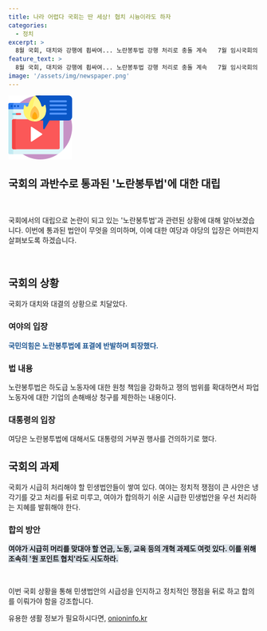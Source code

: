 ```yaml
---
title: 나라 어렵다 국회는 딴 세상! 협치 시늉이라도 하자
categories:
  - 정치
excerpt: >
  8월 국회, 대치와 강행에 휩싸여... 노란봉투법 강행 처리로 충돌 계속   7월 임시국회의 극한 충돌을 빚은 것도 모자라, 8월 국회에서도 여야의 대표적 대결로 시작됐다. 노란봉투법이 야당의 강행처리로 통과되면서 극적인 퇴장과 거부권 행사가 예고됐다. 이러한 상황에서 국내외의 어려운 상황을 고려해 전세사기피해지원특별법, K-칩스법, 인구전략기획부 신설법 등과 같은 민생, 경제, 미래사회 대비에 긴요한 법안들이 밀려있는 가운데, 정치적 쟁점이 큰 사안은 냉각기를 갖고 처리를 뒤로 미루고, 시급한 민생법안을 우선 처리하는 지혜가 필요하다고 지적되고 있다.
feature_text: >
  8월 국회, 대치와 강행에 휩싸여... 노란봉투법 강행 처리로 충돌 계속   7월 임시국회의 극한 충돌을 빚은 것도 모자라, 8월 국회에서도 여야의 대표적 대결로 시작됐다. 노란봉투법이 야당의 강행처리로 통과되면서 극적인 퇴장과 거부권 행사가 예고됐다. 이러한 상황에서 국내외의 어려운 상황을 고려해 전세사기피해지원특별법, K-칩스법, 인구전략기획부 신설법 등과 같은 민생, 경제, 미래사회 대비에 긴요한 법안들이 밀려있는 가운데, 정치적 쟁점이 큰 사안은 냉각기를 갖고 처리를 뒤로 미루고, 시급한 민생법안을 우선 처리하는 지혜가 필요하다고 지적되고 있다.
image: '/assets/img/newspaper.png'
---
```


<p><img src="/assets/img/news.png" alt="rentncar 속보" /></p>

<h2>국회의 과반수로 통과된 '노란봉투법'에 대한 대립</h2>

<p data-ke-size="size16">&nbsp;</p>

<p>국회에서의 대립으로 논란이 되고 있는 '노란봉투법'과 관련된 상황에 대해 알아보겠습니다. 이번에 통과된 법안이 무엇을 의미하며, 이에 대한 여당과 야당의 입장은 어떠한지 살펴보도록 하겠습니다.</p>

<p data-ke-size="size16">&nbsp;</p>

<h2>국회의 상황</h2>

<p>국회가 대치와 대결의 상황으로 치달았다.</p>

<h3>여야의 입장</h3>

<p><b><span style="color: #1a5490;">국민의힘은 노란봉투법에 표결에 반발하며 퇴장했다.</span></b></p>

<h3>법 내용</h3>

<p>노란봉투법은 하도급 노동자에 대한 원청 책임을 강화하고 쟁의 범위를 확대하면서 파업 노동자에 대한 기업의 손해배상 청구를 제한하는 내용이다.</p>

<h3>대통령의 입장</h3>

<p>여당은 노란봉투법에 대해서도 대통령의 거부권 행사를 건의하기로 했다.</p>

<h2>국회의 과제</h2>

<p>국회가 시급히 처리해야 할 민생법안들이 쌓여 있다. 여야는 정치적 쟁점이 큰 사안은 냉각기를 갖고 처리를 뒤로 미루고, 여야가 합의하기 쉬운 시급한 민생법안을 우선 처리하는 지혜를 발휘해야 한다. </p>

<h3>합의 방안</h3>

<p><b><span style="background-color: #21538527;">여야가 시급히 머리를 맞대야 할 연금, 노동, 교육 등의 개혁 과제도 여럿 있다. 이를 위해 조속히 '원 포인트 협치'라도 시도하라.</span></b></p>

<p data-ke-size="size16">&nbsp;</p>

<p>이번 국회 상황을 통해 민생법안의 시급성을 인지하고 정치적인 쟁점을 뒤로 하고 합의를 이뤄가야 함을 강조합니다.</p>
유용한 생활 정보가 필요하시다면, <a href="https://onioninfo.kr" rel="dofollow">onioninfo.kr</a>


